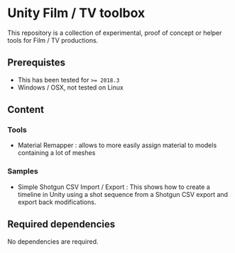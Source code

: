 Unity Film / TV toolbox
=========================

This repository is a collection of experimental, proof of concept or helper tools for Film / TV productions.

Prerequistes
---------------
* This has been tested for `>= 2018.3`
* Windows / OSX, not tested on Linux

Content
----------------

### Tools

* Material Remapper : allows to more easily assign material to models containing a lot of meshes

### Samples

* Simple Shotgun CSV Import / Export : This shows how to create a timeline in Unity using a shot sequence from a Shotgun CSV export and export back modifications.

Required dependencies
---------------

No dependencies are required.
